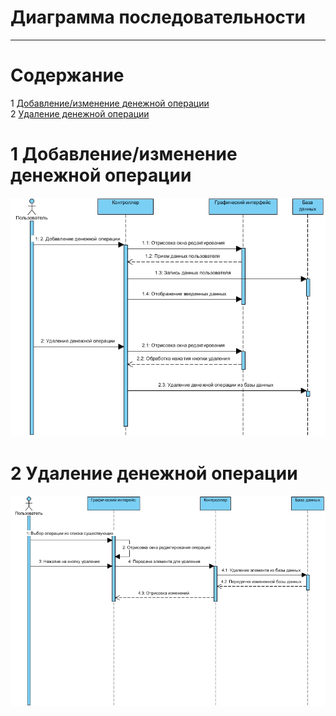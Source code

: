# Диаграмма последовательности
---
# Содержание
1 [Добавление/изменение денежной операции](#add) <br>
2 [Удаление денежной операции](#delete) <br>

<a name="add"/>

# 1 Добавление/изменение денежной операции  
![Добавление/изменение денежной операции](https://github.com/Moistra/CashBox/blob/master/docs/Diagrams/SeqDiagram1.jpg)

<a name="delete"/>

# 2 Удаление денежной операции  
![Диаграмма удаления денежной операции](https://github.com/Moistra/CashBox/blob/master/docs/Diagrams/SeqDiagram2.jpg)
